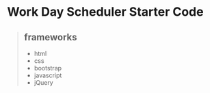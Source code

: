 # **Work Day Scheduler Starter Code**
> ## frameworks 
>* html
>* css
>* bootstrap
>* javascript
>* jQuery

